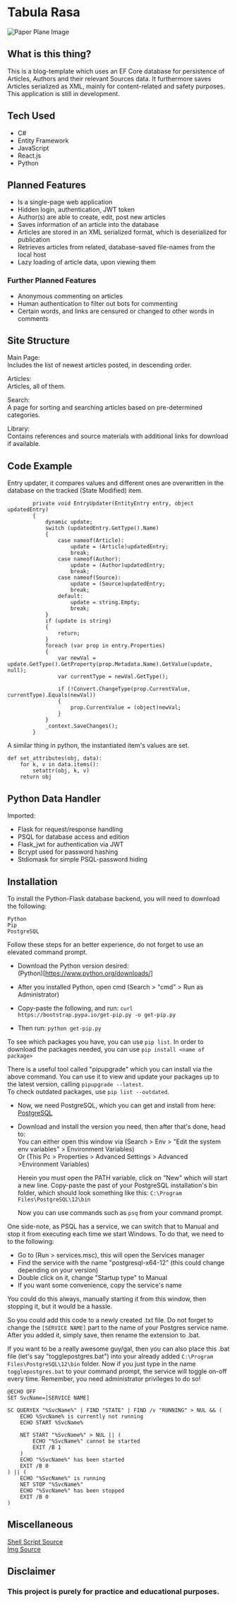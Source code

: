# Tabula Rasa

![Paper Plane Image](https://i.imgur.com/ykieeb4.png)

## What is this thing?

This is a blog-template which uses an EF Core database for persistence of Articles, Authors and their relevant Sources data. It furthermore saves Articles serialized as XML, mainly for content-related and safety purposes. This application is still in development.

## Tech Used

- C#
- Entity Framework
- JavaScript
- React.js
- Python

## Planned Features

- Is a single-page web application
- Hidden login, authentication, JWT token
- Author(s) are able to create, edit, post new articles
- Saves information of an article into the database
- Articles are stored in an XML serialized format, which is deserialized for publication
- Retrieves articles from related, database-saved file-names from the local host
- Lazy loading of article data, upon viewing them

### Further Planned Features

- Anonymous commenting on articles
- Human authentication to filter out bots for commenting
- Certain words, and links are censured or changed to other words in comments

## Site Structure

Main Page:<br>
  Includes the list of newest articles posted, in descending order.
  
Articles:<br>
  Articles, all of them.
  
Search:<br>
  A page for sorting and searching articles based on pre-determined categories.

Library:<br>
  Contains references and source materials with additional links for download if available.
  
## Code Example

Entry updater, it compares values and different ones are overwritten in the database on the tracked (State Modified) item.
```
        private void EntryUpdater(EntityEntry entry, object updatedEntry)
        {
            dynamic update;
            switch (updatedEntry.GetType().Name)
            {
                case nameof(Article):
                    update = (Article)updatedEntry;
                    break;
                case nameof(Author):
                    update = (Author)updatedEntry;
                    break;
                case nameof(Source):
                    update = (Source)updatedEntry;
                    break;
                default:
                    update = string.Empty;
                    break;
            }
            if (update is string)
            {
                return;
            }
            foreach (var prop in entry.Properties)
            {
                var newVal = update.GetType().GetProperty(prop.Metadata.Name).GetValue(update, null);
                var currentType = newVal.GetType();

                if (!Convert.ChangeType(prop.CurrentValue, currentType).Equals(newVal))
                {
                    prop.CurrentValue = (object)newVal;
                }
            }
            _context.SaveChanges();
        }
```

A similar thing in python, the instantiated item's values are set.
```
def set_attributes(obj, data):
	for k, v in data.items():
		setattr(obj, k, v)
	return obj
```
## Python Data Handler

Imported:<br>
- Flask for request/response handling
- PSQL for database access and edition
- Flask_jwt for authentication via JWT
- Bcrypt used for password hashing
- Stdiomask for simple PSQL-password hiding

## Installation

To install the Python-Flask database backend, you will need to download the following:<br>

```
Python
Pip
PostgreSQL
```
Follow these steps for an better experience, do not forget to use an elevated command prompt.

- Download the Python version desired:<br>
(Python)[https://www.python.org/downloads/]

- After you installed Python, open cmd (Search > "cmd" > Run as Administrator)
- Copy-paste the following, and run:
`curl https://bootstrap.pypa.io/get-pip.py -o get-pip.py`
- Then run:
`python get-pip.py`

To see which packages you have, you can use `pip list`. In order to download the packages needed, you can use
`pip install <name of package>`

There is a useful tool called "pipupgrade" which you can install via the above command. You can use it to view and update your
packages up to the latest version, calling `pipupgrade --latest`.<br>
To check outdated packages, use `pip list --outdated`.

- Now, we need PostgreSQL, which you can get and install from here:<br>
[PostgreSQL](https://www.enterprisedb.com/downloads/postgres-postgresql-downloads)

- Download and install the version you need, then after that's done, head to:<br>
  You can either open this window via (Search > Env > "Edit the system env variables" > Environment Variables)<br>
  Or (This Pc > Properties > Advanced Settings > Advanced >Environment Variables)
  
  Herein you must open the PATH variable, click on "New" which will start a new line. Copy-paste the past of your PostgreSQL
  installation's bin folder, which should look something like this: `C:\Program Files\PostgreSQL\12\bin`
  
  Now you can use commands such as `psq` from your command prompt.
  
One side-note, as PSQL has a service, we can switch that to Manual and stop it from executing each time we start Windows. To do that,
we need to to the following:<br>
- Go to (Run > services.msc), this will open the Services manager
- Find the service with the name "postgresql-x64-12" (this could change depending on your version)
- Double click on it, change "Startup type" to Manual
- If you want some convenience, copy the service's name

You could do this always, manually starting it from this window, then stopping it, but it would be a hassle.

So you could add this code to a newly created .txt file. Do not forget to change the `[SERVICE NAME]` part to the name of your
Postgres service name. After you added it, simply save, then rename the extension to .bat.

If you want to be a really awesome guy/gal, then you can also place this .bat file (let's say "togglepostgres.bat") into your already
added `C:\Program Files\PostgreSQL\12\bin` folder. Now if you just type in the name `togglepostgres.bat` to your command prompt, the service will toggle on-off every time. Remember, you need administrator privileges to do so!

```
@ECHO OFF
SET SvcName=[SERVICE NAME]

SC QUERYEX "%SvcName%" | FIND "STATE" | FIND /v "RUNNING" > NUL && (
    ECHO %SvcName% is currently not running 
    ECHO START %SvcName%

    NET START "%SvcName%" > NUL || (
        ECHO "%SvcName%" cannot be started 
        EXIT /B 1
    )
    ECHO "%SvcName%" has been started
    EXIT /B 0
) || (
    ECHO "%SvcName%" is running
    NET STOP "%SvcName%"
    ECHO "%SvcName%" has been stopped
    EXIT /B 0
)
```


## Miscellaneous

[Shell Script Source](https://www.brankovucinec.com/check-if-service-is-running-and-start-it-when-it-is-not-running/)<br>
[Img Source](https://wallhaven.cc/w/ne533o)

## Disclaimer

### This project is purely for practice and educational purposes.
